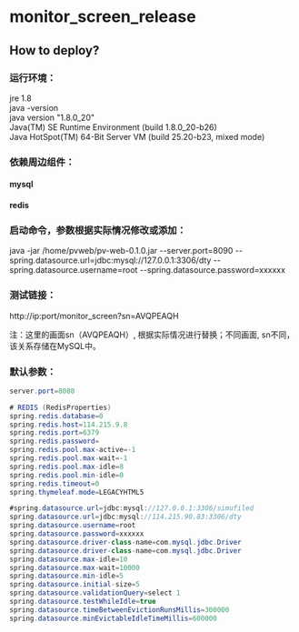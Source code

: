 # monitor_screen_release
## How to deploy?
### 运行环境：
jre 1.8   
java -version    
java version "1.8.0_20"    
Java(TM) SE Runtime Environment (build 1.8.0_20-b26)    
Java HotSpot(TM) 64-Bit Server VM (build 25.20-b23, mixed mode)

### 依赖周边组件：
#### mysql


#### redis

### 启动命令，参数根据实际情况修改或添加：
java -jar /home/pvweb/pv-web-0.1.0.jar  --server.port=8090 --spring.datasource.url=jdbc:mysql://127.0.0.1:3306/dty --spring.datasource.username=root --spring.datasource.password=xxxxxx

### 测试链接：
http://ip:port/monitor_screen?sn=AVQPEAQH

    
注：这里的画面sn（AVQPEAQH）, 根据实际情况进行替换；不同画面, sn不同，该关系存储在MySQL中。


### 默认参数：
```java
server.port=8080

# REDIS (RedisProperties)
spring.redis.database=0
spring.redis.host=114.215.9.8
spring.redis.port=6379
spring.redis.password=
spring.redis.pool.max-active=-1
spring.redis.pool.max-wait=-1
spring.redis.pool.max-idle=8
spring.redis.pool.min-idle=0
spring.redis.timeout=0
spring.thymeleaf.mode=LEGACYHTML5

#spring.datasource.url=jdbc:mysql://127.0.0.1:3306/simufiled
spring.datasource.url=jdbc:mysql://114.215.90.83:3306/dty
spring.datasource.username=root
spring.datasource.password=xxxxxx
spring.datasource.driver-class-name=com.mysql.jdbc.Driver
spring.datasource.driver-class-name=com.mysql.jdbc.Driver
spring.datasource.max-idle=10
spring.datasource.max-wait=10000
spring.datasource.min-idle=5
spring.datasource.initial-size=5
spring.datasource.validationQuery=select 1
spring.datasource.testWhileIdle=true
spring.datasource.timeBetweenEvictionRunsMillis=300000
spring.datasource.minEvictableIdleTimeMillis=600000

```

